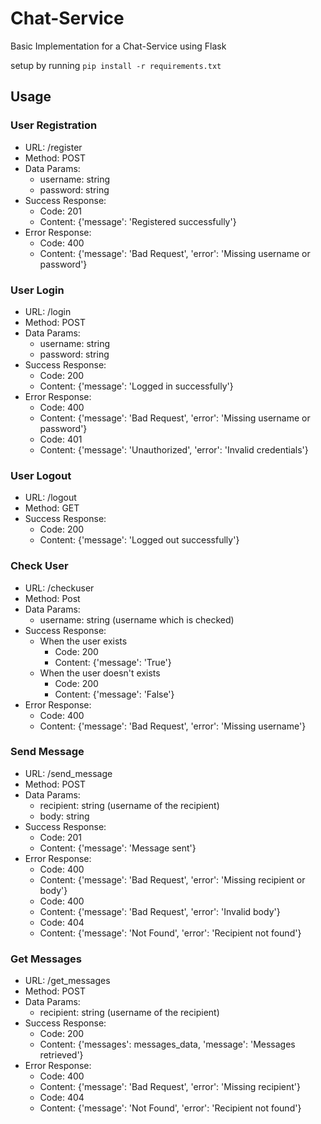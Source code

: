 # Chat-Service
Basic Implementation for a Chat-Service using Flask

setup by running  ```pip install -r requirements.txt```
## Usage

### User Registration
- URL: /register
- Method: POST
- Data Params:
    - username: string
    - password: string
- Success Response:
    - Code: 201
    - Content: {'message': 'Registered successfully'}
- Error Response:
    - Code: 400
    - Content: {'message': 'Bad Request', 'error': 'Missing username or password'}

### User Login
- URL: /login
- Method: POST
- Data Params:
    - username: string
    - password: string
- Success Response:
    - Code: 200
    - Content: {'message': 'Logged in successfully'}
- Error Response:
    - Code: 400
    - Content: {'message': 'Bad Request', 'error': 'Missing username or password'}
    - Code: 401
    - Content: {'message': 'Unauthorized', 'error': 'Invalid credentials'}

### User Logout
- URL: /logout
- Method: GET
- Success Response:
    - Code: 200
    - Content: {'message': 'Logged out successfully'}

### Check User
- URL: /checkuser
- Method: Post
- Data Params:
    - username: string (username which is checked)
- Success Response:
    - When the user exists
        - Code: 200
        - Content: {'message': 'True'}
    - When the user doesn't exists
        - Code: 200
        - Content: {'message': 'False'}
- Error Response:
    - Code: 400
    - Content: {'message': 'Bad Request', 'error': 'Missing username'}

### Send Message
- URL: /send_message
- Method: POST
- Data Params:
    - recipient: string (username of the recipient)
    - body: string
- Success Response:
    - Code: 201
    - Content: {'message': 'Message sent'}
- Error Response:
    - Code: 400
    - Content: {'message': 'Bad Request', 'error': 'Missing recipient or body'}
    - Code: 400
    - Content: {'message': 'Bad Request', 'error': 'Invalid body'}
    - Code: 404
    - Content: {'message': 'Not Found', 'error': 'Recipient not found'}

### Get Messages
- URL: /get_messages
- Method: POST
- Data Params:
    - recipient: string (username of the recipient)
- Success Response:
    - Code: 200
    - Content: {'messages': messages_data, 'message': 'Messages retrieved'}
- Error Response:
    - Code: 400
    - Content: {'message': 'Bad Request', 'error': 'Missing recipient'}
    - Code: 404
    - Content: {'message': 'Not Found', 'error': 'Recipient not found'}